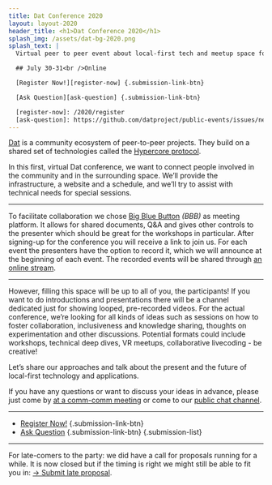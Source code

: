 ```yaml
---
title: Dat Conference 2020
layout: layout-2020
header_title: <h1>Dat Conference 2020</h1>
splash_img: /assets/dat-bg-2020.png
splash_text: |
  Virtual peer to peer event about local-first tech and meetup space for everyone interested in the decentralized web.

  ## July 30-31<br />Online

  [Register Now!][register-now] {.submission-link-btn}

  [Ask Question][ask-question] {.submission-link-btn}

  [register-now]: /2020/register
  [ask-question]: https://github.com/datproject/public-events/issues/new?labels=question
---
```


[Dat](https://dat.foundation) is a community ecosystem of peer-to-peer projects. They build on a shared set of technologies called the [Hypercore protocol](https://hypercore-protocol.org). 

In this first, virtual Dat conference, we want to connect people involved in the community and in the surrounding space. We’ll provide the infrastructure, a website and a schedule, and we’ll try to assist with technical needs for special sessions.

---

To facilitate collaboration we chose [Big Blue Button][bbb] _(BBB)_ as meeting platform. It allows for shared documents, Q&A and gives other controls to the presenter which should be great for the workshops in particular. After signing-up for the conference you will receive a link to join us. For each event the presenters have the option to record it, which we will announce at the beginning of each event. The recorded events will be shared through [an online stream][stream].

---

However, filling this space will be up to all of you, the participants! If you want to do introductions and presentations there will be a channel dedicated just for showing looped, pre-recorded videos. For the actual conference, we’re looking for all kinds of ideas such as sessions on how to foster collaboration, inclusiveness and knowledge sharing, thoughts on experimentation and other discussions. Potential formats could include workshops, technical deep dives, VR meetups, collaborative livecoding - be creative!

Let’s share our approaches and talk about the present and the future of local-first technology and applications.

If you have any questions or want to discuss your ideas in advance, please just come by [at a comm-comm meeting](https://github.com/datproject/comm-comm/issues?q=is%3Aissue+is%3Aopen+label%3Ameeting) or come to our [public chat channel](https://dat.foundation/community/chat/).

---

* [Register Now!][register-now] {.submission-link-btn}
* [Ask Question][ask-question] {.submission-link-btn}
{.submission-list}

---

For late-comers to the party: we did have a call for proposals running for a while. It is now closed but if the timing is right we might
still be able to fit you in: [→ Submit late proposal][late-submission].


 [bbb]: https://bigbluebutton.org/
 [stream]: /2020/stream/
 [register-now]: /2020/register
 [late-submission]: https://conf.consento.org/dat-event-2020/cfp
 [ask-question]: https://github.com/datproject/public-events/issues/new?labels=question

